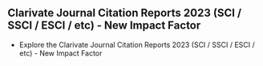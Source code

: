 ## Clarivate Journal Citation Reports 2023 (SCI / SSCI / ESCI / etc) - New Impact Factor
 - Explore the Clarivate Journal Citation Reports 2023 (SCI / SSCI / ESCI / etc) - New Impact Factor
